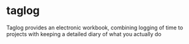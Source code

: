 # taglog
Taglog provides an electronic workbook, combining logging of time to projects with keeping a detailed diary of what you actually do
